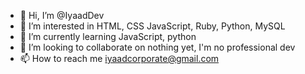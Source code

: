 - 👋 Hi, I’m @IyaadDev
- 👀 I’m interested in HTML, CSS JavaScript, Ruby, Python, MySQL
- 🌱 I’m currently learning JavaScript, python
- 💞️ I’m looking to collaborate on nothing yet, I'm no professional dev
- 📫 How to reach me iyaadcorporate@gmail.com

<!---
IyaadDev/IyaadDev is a ✨ special ✨ repository because its `README.md` (this file) appears on your GitHub profile.
You can click the Preview link to take a look at your changes.
--->
